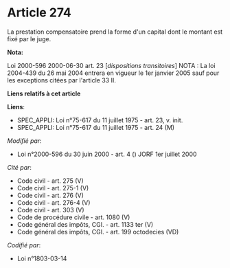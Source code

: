 # Article 274

La prestation compensatoire prend la forme d'un capital dont le montant est fixé par le juge.

**Nota:**

Loi 2000-596 2000-06-30 art. 23 [*dispositions transitoires*]    NOTA : La loi 2004-439 du 26 mai 2004 entrera en vigueur le
1er janvier 2005 sauf pour les exceptions citées par l'article 33 II.

**Liens relatifs à cet article**

**Liens**:

  - SPEC_APPLI: Loi n°75-617 du 11 juillet 1975 - art. 23, v. init.
  - SPEC_APPLI: Loi n°75-617 du 11 juillet 1975 - art. 24 (M)

_Modifié par_:

  - Loi n°2000-596 du 30 juin 2000 - art. 4 () JORF 1er juillet 2000

_Cité par_:

  - Code civil - art. 275 (V)
  - Code civil - art. 275-1 (V)
  - Code civil - art. 276 (V)
  - Code civil - art. 276-4 (V)
  - Code civil - art. 303 (V)
  - Code de procédure civile - art. 1080 (V)
  - Code général des impôts, CGI. - art. 1133 ter (V)
  - Code général des impôts, CGI. - art. 199 octodecies (VD)

_Codifié par_:

  - Loi n°1803-03-14
